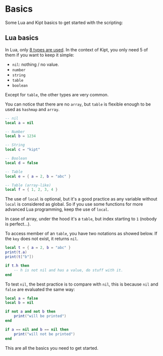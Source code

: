 # Basics

Some Lua and Kipt basics to get started with the scripting:

## Lua basics

In Lua, only [8 types are used](https://www.lua.org/manual/5.4/manual.html#:~:text=There%20are%20eight%20basic%20types,absence%20of%20a%20useful%20value.).
In the context of Kipt, you only need 5 of them if you want to keep it simple:

* `nil`: nothing / no value.
* `number`
* `string`
* `table`
* `boolean`

Except for `table`, the other types are very common.

You can notice that there are no `array`, but `table` is flexible enough to be used as `hashmap` and `array`.

```lua
-- nil
local a = nil

-- Number
local b = 1234

-- String
local c = "kipt"

-- Boolean
local d = false

-- Table
local e = { a = 2, b = "abc" }

-- Table (array-like)
local f = { 1, 2, 3, 4 }
```

The use of `local` is optional, but it's a good practice as any variable without `local` is considered as global.
So if you use some functions for more advanced Lua programming, keep the use of `local`.

In case of array, under the hood it's a `table`, but index starting to `1` (nobody is perfect...).

To access member of an `table`, you have two notations as showed below. If the `key` does not exist,
it returns `nil`.

```lua
local t = { a = 2, b = "abc" }
print(t.a)
print(t["b"])

if t.h then
    -- h is not nil and has a value, do stuff with it.
end
```

To test `nil`, the best practice is to compare with `nil`, this is because `nil` and `false` are evaluated the same way:

```lua
local a = false
local b = nil

if not a and not b then
    print("will be printed")
end

if a == nil and b == nil then
    print("will not be printed")
end
```

This are all the basics you need to get started.

